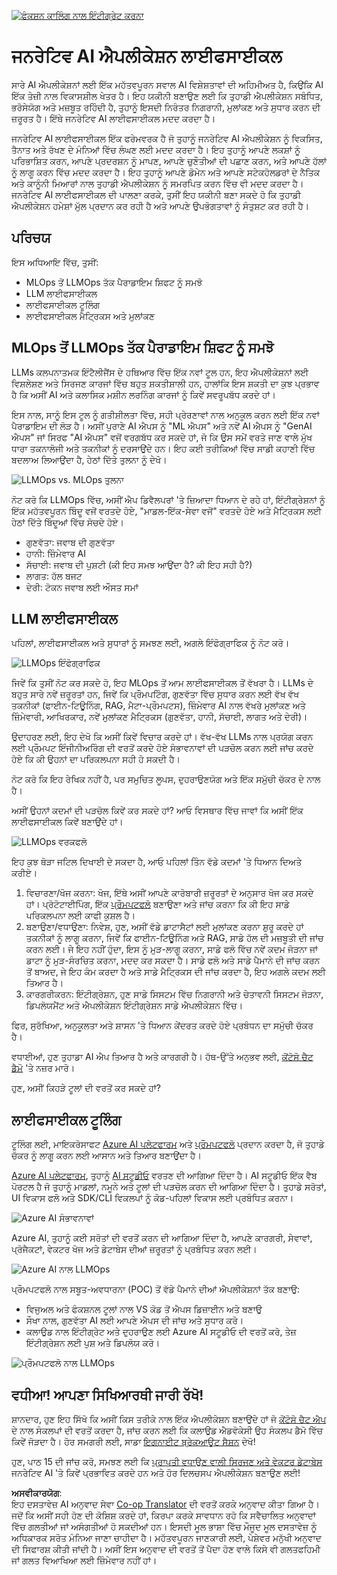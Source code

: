 <!--
CO_OP_TRANSLATOR_METADATA:
{
  "original_hash": "27a5347a5022d5ef0a72ab029b03526a",
  "translation_date": "2025-05-19T23:25:05+00:00",
  "source_file": "14-the-generative-ai-application-lifecycle/README.md",
  "language_code": "pa"
}
-->
[![ਫੰਕਸ਼ਨ ਕਾਲਿੰਗ ਨਾਲ ਇੰਟੀਗ੍ਰੇਟ ਕਰਨਾ](../../../translated_images/14-lesson-banner.0b85d0b37979269e80a18bb1e758e1ccca0a2195b426a0af666c8ad14aee60b0.pa.png)](https://aka.ms/gen-ai-lesson14-gh?WT.mc_id=academic-105485-koreyst)

# ਜਨਰੇਟਿਵ AI ਐਪਲੀਕੇਸ਼ਨ ਲਾਈਫਸਾਈਕਲ

ਸਾਰੇ AI ਐਪਲੀਕੇਸ਼ਨਾਂ ਲਈ ਇੱਕ ਮਹੱਤਵਪੂਰਨ ਸਵਾਲ AI ਵਿਸ਼ੇਸ਼ਤਾਵਾਂ ਦੀ ਅਹਿਮੀਅਤ ਹੈ, ਕਿਉਂਕਿ AI ਇੱਕ ਤੇਜ਼ੀ ਨਾਲ ਵਿਕਾਸਸ਼ੀਲ ਖੇਤਰ ਹੈ। ਇਹ ਯਕੀਨੀ ਬਣਾਉਣ ਲਈ ਕਿ ਤੁਹਾਡੀ ਐਪਲੀਕੇਸ਼ਨ ਸਬੰਧਿਤ, ਭਰੋਸੇਯੋਗ ਅਤੇ ਮਜ਼ਬੂਤ ਰਹਿੰਦੀ ਹੈ, ਤੁਹਾਨੂੰ ਇਸਦੀ ਨਿਰੰਤਰ ਨਿਗਰਾਨੀ, ਮੁਲਾਂਕਣ ਅਤੇ ਸੁਧਾਰ ਕਰਨ ਦੀ ਜ਼ਰੂਰਤ ਹੈ। ਇੱਥੇ ਜਨਰੇਟਿਵ AI ਲਾਈਫਸਾਈਕਲ ਮਦਦ ਕਰਦਾ ਹੈ।

ਜਨਰੇਟਿਵ AI ਲਾਈਫਸਾਈਕਲ ਇੱਕ ਫਰੇਮਵਰਕ ਹੈ ਜੋ ਤੁਹਾਨੂੰ ਜਨਰੇਟਿਵ AI ਐਪਲੀਕੇਸ਼ਨ ਨੂੰ ਵਿਕਸਿਤ, ਤੈਨਾਤ ਅਤੇ ਰੱਖਣ ਦੇ ਮੰਨਿਆਂ ਵਿੱਚ ਲੰਘਣ ਲਈ ਮਦਦ ਕਰਦਾ ਹੈ। ਇਹ ਤੁਹਾਨੂੰ ਆਪਣੇ ਲਕਸ਼ਾਂ ਨੂੰ ਪਰਿਭਾਸ਼ਿਤ ਕਰਨ, ਆਪਣੇ ਪ੍ਰਦਰਸ਼ਨ ਨੂੰ ਮਾਪਣ, ਆਪਣੇ ਚੁਣੌਤੀਆਂ ਦੀ ਪਛਾਣ ਕਰਨ, ਅਤੇ ਆਪਣੇ ਹੱਲਾਂ ਨੂੰ ਲਾਗੂ ਕਰਨ ਵਿੱਚ ਮਦਦ ਕਰਦਾ ਹੈ। ਇਹ ਤੁਹਾਨੂੰ ਆਪਣੇ ਡੋਮੇਨ ਅਤੇ ਆਪਣੇ ਸਟੇਕਹੋਲਡਰਾਂ ਦੇ ਨੈਤਿਕ ਅਤੇ ਕਾਨੂੰਨੀ ਮਿਆਰਾਂ ਨਾਲ ਤੁਹਾਡੀ ਐਪਲੀਕੇਸ਼ਨ ਨੂੰ ਸਮਰਪਿਤ ਕਰਨ ਵਿੱਚ ਵੀ ਮਦਦ ਕਰਦਾ ਹੈ। ਜਨਰੇਟਿਵ AI ਲਾਈਫਸਾਈਕਲ ਦੀ ਪਾਲਣਾ ਕਰਕੇ, ਤੁਸੀਂ ਇਹ ਯਕੀਨੀ ਬਣਾ ਸਕਦੇ ਹੋ ਕਿ ਤੁਹਾਡੀ ਐਪਲੀਕੇਸ਼ਨ ਹਮੇਸ਼ਾਂ ਮੁੱਲ ਪ੍ਰਦਾਨ ਕਰ ਰਹੀ ਹੈ ਅਤੇ ਆਪਣੇ ਉਪਭੋਗਤਾਵਾਂ ਨੂੰ ਸੰਤੁਸ਼ਟ ਕਰ ਰਹੀ ਹੈ।

## ਪਰਿਚਯ

ਇਸ ਅਧਿਆਇ ਵਿੱਚ, ਤੁਸੀਂ:

- MLOps ਤੋਂ LLMOps ਤੱਕ ਪੈਰਾਡਾਇਮ ਸ਼ਿਫਟ ਨੂੰ ਸਮਝੋ
- LLM ਲਾਈਫਸਾਈਕਲ
- ਲਾਈਫਸਾਈਕਲ ਟੂਲਿੰਗ
- ਲਾਈਫਸਾਈਕਲ ਮੈਟ੍ਰਿਕਸ ਅਤੇ ਮੁਲਾਂਕਣ

## MLOps ਤੋਂ LLMOps ਤੱਕ ਪੈਰਾਡਾਇਮ ਸ਼ਿਫਟ ਨੂੰ ਸਮਝੋ

LLMs ਕਲਪਨਾਤਮਕ ਇੰਟੈਲੀਜੈਂਸ ਦੇ ਹਥਿਆਰ ਵਿੱਚ ਇੱਕ ਨਵਾਂ ਟੂਲ ਹਨ, ਇਹ ਐਪਲੀਕੇਸ਼ਨਾਂ ਲਈ ਵਿਸ਼ਲੇਸ਼ਣ ਅਤੇ ਸਿਰਜਣ ਕਾਰਜਾਂ ਵਿੱਚ ਬਹੁਤ ਸ਼ਕਤੀਸ਼ਾਲੀ ਹਨ, ਹਾਲਾਂਕਿ ਇਸ ਸ਼ਕਤੀ ਦਾ ਕੁਝ ਪ੍ਰਭਾਵ ਹੈ ਕਿ ਅਸੀਂ AI ਅਤੇ ਕਲਾਸਿਕ ਮਸ਼ੀਨ ਲਰਨਿੰਗ ਕਾਰਜਾਂ ਨੂੰ ਕਿਵੇਂ ਸਵਰੂਪਬੱਧ ਕਰਦੇ ਹਾਂ।

ਇਸ ਨਾਲ, ਸਾਨੂੰ ਇਸ ਟੂਲ ਨੂੰ ਗਤੀਸ਼ੀਲਤਾ ਵਿੱਚ, ਸਹੀ ਪ੍ਰੇਰਣਾਵਾਂ ਨਾਲ ਅਨੁਕੂਲ ਕਰਨ ਲਈ ਇੱਕ ਨਵਾਂ ਪੈਰਾਡਾਇਮ ਦੀ ਲੋੜ ਹੈ। ਅਸੀਂ ਪੁਰਾਣੇ AI ਐਪਸ ਨੂੰ "ML ਐਪਸ" ਅਤੇ ਨਵੇਂ AI ਐਪਸ ਨੂੰ "GenAI ਐਪਸ" ਜਾਂ ਸਿਰਫ "AI ਐਪਸ" ਵਜੋਂ ਵਰਗਬੱਧ ਕਰ ਸਕਦੇ ਹਾਂ, ਜੋ ਕਿ ਉਸ ਸਮੇਂ ਵਰਤੇ ਜਾਣ ਵਾਲੇ ਮੁੱਖ ਧਾਰਾ ਤਕਨਾਲੋਜੀ ਅਤੇ ਤਕਨੀਕਾਂ ਨੂੰ ਦਰਸਾਉਂਦੇ ਹਨ। ਇਹ ਕਈ ਤਰੀਕਿਆਂ ਵਿੱਚ ਸਾਡੀ ਕਹਾਣੀ ਵਿੱਚ ਬਦਲਾਅ ਲਿਆਉਂਦਾ ਹੈ, ਹੇਠਾਂ ਦਿੱਤੇ ਤੁਲਨਾ ਨੂੰ ਦੇਖੋ।

![LLMOps vs. MLOps ਤੁਲਨਾ](../../../translated_images/01-llmops-shift.82d7bf6eb2d98a01e35f234df654e9aa4ebec89792f274695a5da8dc3f388084.pa.png)

ਨੋਟ ਕਰੋ ਕਿ LLMOps ਵਿੱਚ, ਅਸੀਂ ਐਪ ਡਿਵੈਲਪਰਾਂ 'ਤੇ ਜ਼ਿਆਦਾ ਧਿਆਨ ਦੇ ਰਹੇ ਹਾਂ, ਇੰਟੀਗ੍ਰੇਸ਼ਨਾਂ ਨੂੰ ਇੱਕ ਮਹੱਤਵਪੂਰਨ ਬਿੰਦੂ ਵਜੋਂ ਵਰਤਦੇ ਹੋਏ, "ਮਾਡਲ-ਇੱਕ-ਸੇਵਾ ਵਜੋਂ" ਵਰਤਦੇ ਹੋਏ ਅਤੇ ਮੈਟ੍ਰਿਕਸ ਲਈ ਹੇਠਾਂ ਦਿੱਤੇ ਬਿੰਦੂਆਂ ਵਿੱਚ ਸੋਚਦੇ ਹੋਏ।

- ਗੁਣਵੱਤਾ: ਜਵਾਬ ਦੀ ਗੁਣਵੱਤਾ
- ਹਾਨੀ: ਜ਼ਿੰਮੇਵਾਰ AI
- ਸੱਚਾਈ: ਜਵਾਬ ਦੀ ਪੁਸ਼ਟੀ (ਕੀ ਇਹ ਸਮਝ ਆਉਂਦਾ ਹੈ? ਕੀ ਇਹ ਸਹੀ ਹੈ?)
- ਲਾਗਤ: ਹੱਲ ਬਜਟ
- ਦੇਰੀ: ਟੋਕਨ ਜਵਾਬ ਲਈ ਔਸਤ ਸਮਾਂ

## LLM ਲਾਈਫਸਾਈਕਲ

ਪਹਿਲਾਂ, ਲਾਈਫਸਾਈਕਲ ਅਤੇ ਸੁਧਾਰਾਂ ਨੂੰ ਸਮਝਣ ਲਈ, ਅਗਲੇ ਇੰਫੋਗ੍ਰਾਫਿਕ ਨੂੰ ਨੋਟ ਕਰੋ।

![LLMOps ਇੰਫੋਗ੍ਰਾਫਿਕ](../../../translated_images/02-llmops.287de964b5ce9577678b7f053efb3a3c92adf0852c882c5bae94c11b7563e4db.pa.png)

ਜਿਵੇਂ ਕਿ ਤੁਸੀਂ ਨੋਟ ਕਰ ਸਕਦੇ ਹੋ, ਇਹ MLOps ਤੋਂ ਆਮ ਲਾਈਫਸਾਈਕਲ ਤੋਂ ਵੱਖਰਾ ਹੈ। LLMs ਦੇ ਬਹੁਤ ਸਾਰੇ ਨਵੇਂ ਜ਼ਰੂਰਤਾਂ ਹਨ, ਜਿਵੇਂ ਕਿ ਪ੍ਰੌਮਪਟਿੰਗ, ਗੁਣਵੱਤਾ ਵਿੱਚ ਸੁਧਾਰ ਕਰਨ ਲਈ ਵੱਖ ਵੱਖ ਤਕਨੀਕਾਂ (ਫਾਈਨ-ਟਿਊਨਿੰਗ, RAG, ਮੈਟਾ-ਪ੍ਰੌਮਪਟਸ), ਜ਼ਿੰਮੇਵਾਰ AI ਨਾਲ ਵੱਖਰੇ ਮੁਲਾਂਕਣ ਅਤੇ ਜ਼ਿੰਮੇਵਾਰੀ, ਆਖਿਰਕਾਰ, ਨਵੇਂ ਮੁਲਾਂਕਣ ਮੈਟ੍ਰਿਕਸ (ਗੁਣਵੱਤਾ, ਹਾਨੀ, ਸੱਚਾਈ, ਲਾਗਤ ਅਤੇ ਦੇਰੀ)।

ਉਦਾਹਰਣ ਲਈ, ਇਹ ਦੇਖੋ ਕਿ ਅਸੀਂ ਕਿਵੇਂ ਵਿਚਾਰ ਕਰਦੇ ਹਾਂ। ਵੱਖ-ਵੱਖ LLMs ਨਾਲ ਪ੍ਰਯੋਗ ਕਰਨ ਲਈ ਪ੍ਰੌਮਪਟ ਇੰਜੀਨੀਅਰਿੰਗ ਦੀ ਵਰਤੋਂ ਕਰਦੇ ਹੋਏ ਸੰਭਾਵਨਾਵਾਂ ਦੀ ਪੜਚੋਲ ਕਰਨ ਲਈ ਜਾਂਚ ਕਰਦੇ ਹੋਏ ਕਿ ਕੀ ਉਹਨਾਂ ਦਾ ਪਰਿਕਲਪਨਾ ਸਹੀ ਹੋ ਸਕਦੀ ਹੈ।

ਨੋਟ ਕਰੋ ਕਿ ਇਹ ਰੇਖਿਕ ਨਹੀਂ ਹੈ, ਪਰ ਸਮੁਚਿਤ ਲੂਪਸ, ਦੁਹਰਾਉਣਯੋਗ ਅਤੇ ਇੱਕ ਸਮੁੱਚੀ ਚੱਕਰ ਦੇ ਨਾਲ ਹੈ।

ਅਸੀਂ ਉਹਨਾਂ ਕਦਮਾਂ ਦੀ ਪੜਚੋਲ ਕਿਵੇਂ ਕਰ ਸਕਦੇ ਹਾਂ? ਆਓ ਵਿਸਥਾਰ ਵਿੱਚ ਜਾਵਾਂ ਕਿ ਅਸੀਂ ਇੱਕ ਲਾਈਫਸਾਈਕਲ ਕਿਵੇਂ ਬਣਾਉਂਦੇ ਹਾਂ।

![LLMOps ਵਰਕਫਲੋ](../../../translated_images/03-llm-stage-flows.f3b87c210c1fe37084a7b7408877ff1688e2dc565694789820ec259e76d4ed05.pa.png)

ਇਹ ਕੁਝ ਥੋੜਾ ਜਟਿਲ ਦਿਖਾਈ ਦੇ ਸਕਦਾ ਹੈ, ਆਓ ਪਹਿਲਾਂ ਤਿੰਨ ਵੱਡੇ ਕਦਮਾਂ 'ਤੇ ਧਿਆਨ ਦਿਅਤੇ ਕਰੀਏ।

1. ਵਿਚਾਰਣਾ/ਖੋਜ ਕਰਨਾ: ਖੋਜ, ਇੱਥੇ ਅਸੀਂ ਆਪਣੇ ਕਾਰੋਬਾਰੀ ਜ਼ਰੂਰਤਾਂ ਦੇ ਅਨੁਸਾਰ ਖੋਜ ਕਰ ਸਕਦੇ ਹਾਂ। ਪ੍ਰੋਟੋਟਾਈਪਿੰਗ, ਇੱਕ [ਪ੍ਰੌਮਪਟਫਲੋ](https://microsoft.github.io/promptflow/index.html?WT.mc_id=academic-105485-koreyst) ਬਣਾਉਣਾ ਅਤੇ ਜਾਂਚ ਕਰਨਾ ਕਿ ਕੀ ਇਹ ਸਾਡੇ ਪਰਿਕਲਪਨਾ ਲਈ ਕਾਫੀ ਕੁਸ਼ਲ ਹੈ।
2. ਬਣਾਉਣਾ/ਵਧਾਉਣਾ: ਨਿਵੇਸ਼, ਹੁਣ, ਅਸੀਂ ਵੱਡੇ ਡਾਟਾਸੈਟਾਂ ਲਈ ਮੁਲਾਂਕਣ ਕਰਨਾ ਸ਼ੁਰੂ ਕਰਦੇ ਹਾਂ ਤਕਨੀਕਾਂ ਨੂੰ ਲਾਗੂ ਕਰਨਾ, ਜਿਵੇਂ ਕਿ ਫਾਈਨ-ਟਿਊਨਿੰਗ ਅਤੇ RAG, ਸਾਡੇ ਹੱਲ ਦੀ ਮਜ਼ਬੂਤੀ ਦੀ ਜਾਂਚ ਕਰਨ ਲਈ। ਜੇ ਇਹ ਨਹੀਂ ਹੁੰਦਾ, ਇਸ ਨੂੰ ਮੁੜ-ਲਾਗੂ ਕਰਨਾ, ਸਾਡੇ ਫਲੋ ਵਿੱਚ ਨਵੇਂ ਕਦਮ ਜੋੜਨਾ ਜਾਂ ਡਾਟਾ ਨੂੰ ਮੁੜ-ਸੰਰਚਿਤ ਕਰਨਾ, ਮਦਦ ਕਰ ਸਕਦਾ ਹੈ। ਸਾਡੇ ਫਲੋ ਅਤੇ ਸਾਡੇ ਪੈਮਾਨੇ ਦੀ ਜਾਂਚ ਕਰਨ ਤੋਂ ਬਾਅਦ, ਜੇ ਇਹ ਕੰਮ ਕਰਦਾ ਹੈ ਅਤੇ ਸਾਡੇ ਮੈਟ੍ਰਿਕਸ ਦੀ ਜਾਂਚ ਕਰਦਾ ਹੈ, ਇਹ ਅਗਲੇ ਕਦਮ ਲਈ ਤਿਆਰ ਹੈ।
3. ਕਾਰਗਰੀਕਰਨ: ਇੰਟੀਗ੍ਰੇਸ਼ਨ, ਹੁਣ ਸਾਡੇ ਸਿਸਟਮ ਵਿੱਚ ਨਿਗਰਾਨੀ ਅਤੇ ਚੇਤਾਵਨੀ ਸਿਸਟਮ ਜੋੜਨਾ, ਡਿਪਲੋਯਮੈਂਟ ਅਤੇ ਐਪਲੀਕੇਸ਼ਨ ਇੰਟੀਗ੍ਰੇਸ਼ਨ ਸਾਡੇ ਐਪਲੀਕੇਸ਼ਨ ਵਿੱਚ।

ਫਿਰ, ਸੁਰੱਖਿਆ, ਅਨੁਕੂਲਤਾ ਅਤੇ ਸ਼ਾਸਨ 'ਤੇ ਧਿਆਨ ਕੇਂਦਰਤ ਕਰਦੇ ਹੋਏ ਪ੍ਰਬੰਧਨ ਦਾ ਸਮੁੱਚੀ ਚੱਕਰ ਹੈ।

ਵਧਾਈਆਂ, ਹੁਣ ਤੁਹਾਡਾ AI ਐਪ ਤਿਆਰ ਹੈ ਅਤੇ ਕਾਰਗਰੀ ਹੈ। ਹੱਥ-ਉੱਤੇ ਅਨੁਭਵ ਲਈ, [ਕੋਂਟੋਸੋ ਚੈਟ ਡੈਮੋ](https://nitya.github.io/contoso-chat/?WT.mc_id=academic-105485-koreys) 'ਤੇ ਨਜ਼ਰ ਮਾਰੋ।

ਹੁਣ, ਅਸੀਂ ਕਿਹੜੇ ਟੂਲਾਂ ਦੀ ਵਰਤੋਂ ਕਰ ਸਕਦੇ ਹਾਂ?

## ਲਾਈਫਸਾਈਕਲ ਟੂਲਿੰਗ

ਟੂਲਿੰਗ ਲਈ, ਮਾਇਕਰੋਸਾਫਟ [Azure AI ਪਲੇਟਫਾਰਮ](https://azure.microsoft.com/solutions/ai/?WT.mc_id=academic-105485-koreys) ਅਤੇ [ਪ੍ਰੌਮਪਟਫਲੋ](https://microsoft.github.io/promptflow/index.html?WT.mc_id=academic-105485-koreyst) ਪ੍ਰਦਾਨ ਕਰਦਾ ਹੈ, ਜੋ ਤੁਹਾਡੇ ਚੱਕਰ ਨੂੰ ਲਾਗੂ ਕਰਨ ਲਈ ਆਸਾਨ ਅਤੇ ਤਿਆਰ ਬਣਾਉਂਦਾ ਹੈ।

[Azure AI ਪਲੇਟਫਾਰਮ](https://azure.microsoft.com/solutions/ai/?WT.mc_id=academic-105485-koreys), ਤੁਹਾਨੂੰ [AI ਸਟੂਡੀਓ](https://ai.azure.com/?WT.mc_id=academic-105485-koreys) ਵਰਤਣ ਦੀ ਆਗਿਆ ਦਿੰਦਾ ਹੈ। AI ਸਟੂਡੀਓ ਇੱਕ ਵੈਬ ਪੋਰਟਲ ਹੈ ਜੋ ਤੁਹਾਨੂੰ ਮਾਡਲਾਂ, ਨਮੂਨੇ ਅਤੇ ਟੂਲਾਂ ਦੀ ਪੜਚੋਲ ਕਰਨ ਦੀ ਆਗਿਆ ਦਿੰਦਾ ਹੈ। ਤੁਹਾਡੇ ਸਰੋਤਾਂ, UI ਵਿਕਾਸ ਫਲੋ ਅਤੇ SDK/CLI ਵਿਕਲਪਾਂ ਨੂੰ ਕੋਡ-ਪਹਿਲਾਂ ਵਿਕਾਸ ਲਈ ਪ੍ਰਬੰਧਿਤ ਕਰਨਾ।

![Azure AI ਸੰਭਾਵਨਾਵਾਂ](../../../translated_images/04-azure-ai-platform.bf903e8cdf00f73896d804bd8e6bea62f5280498c998271bd5629c1efa8b466f.pa.png)

Azure AI, ਤੁਹਾਨੂੰ ਕਈ ਸਰੋਤਾਂ ਦੀ ਵਰਤੋਂ ਕਰਨ ਦੀ ਆਗਿਆ ਦਿੰਦਾ ਹੈ, ਆਪਣੇ ਕਾਰਗਰੀ, ਸੇਵਾਵਾਂ, ਪ੍ਰੋਜੈਕਟਾਂ, ਵੇਕਟਰ ਖੋਜ ਅਤੇ ਡੇਟਾਬੇਸ ਦੀਆਂ ਜ਼ਰੂਰਤਾਂ ਨੂੰ ਪ੍ਰਬੰਧਿਤ ਕਰਨ ਲਈ।

![Azure AI ਨਾਲ LLMOps](../../../translated_images/05-llm-azure-ai-prompt.dc29c0d74b1dd939f7c6cbf28b1fee54b9a846ba04d4068c40134e2627cb7232.pa.png)

ਪ੍ਰੌਮਪਟਫਲੋ ਨਾਲ ਸਬੂਤ-ਅਵਧਾਰਨਾ (POC) ਤੋਂ ਵੱਡੇ ਪੈਮਾਨੇ ਦੀਆਂ ਐਪਲੀਕੇਸ਼ਨਾਂ ਤੱਕ ਬਣਾਉ:

- ਵਿਜੁਅਲ ਅਤੇ ਫੰਕਸ਼ਨਲ ਟੂਲਾਂ ਨਾਲ VS ਕੋਡ ਤੋਂ ਐਪਸ ਡਿਜ਼ਾਈਨ ਅਤੇ ਬਣਾਉ
- ਸੌਖਾ ਨਾਲ, ਗੁਣਵੱਤਾ AI ਲਈ ਆਪਣੇ ਐਪਸ ਦੀ ਜਾਂਚ ਅਤੇ ਸੁਧਾਰ ਕਰੋ।
- ਕਲਾਉਡ ਨਾਲ ਇੰਟੀਗ੍ਰੇਟ ਅਤੇ ਦੁਹਰਾਉਣ ਲਈ Azure AI ਸਟੂਡੀਓ ਦੀ ਵਰਤੋਂ ਕਰੋ, ਤੇਜ਼ ਇੰਟੀਗ੍ਰੇਸ਼ਨ ਲਈ ਪੁਸ਼ ਅਤੇ ਡਿਪਲੋਯ ਕਰੋ।

![ਪ੍ਰੌਮਪਟਫਲੋ ਨਾਲ LLMOps](../../../translated_images/06-llm-promptflow.8f0a6fcbea793a042a3db89ca1db1aa8fd540526958c97b5e894748fb4a87edd.pa.png)

## ਵਧੀਆ! ਆਪਣਾ ਸਿਖਿਆਰਥੀ ਜਾਰੀ ਰੱਖੋ!

ਸ਼ਾਨਦਾਰ, ਹੁਣ ਇਹ ਸਿੱਖੋ ਕਿ ਅਸੀਂ ਕਿਸ ਤਰੀਕੇ ਨਾਲ ਇੱਕ ਐਪਲੀਕੇਸ਼ਨ ਬਣਾਉਂਦੇ ਹਾਂ ਜੋ [ਕੋਂਟੋਸੋ ਚੈਟ ਐਪ](https://nitya.github.io/contoso-chat/?WT.mc_id=academic-105485-koreyst) ਦੇ ਨਾਲ ਸੰਕਲਪਾਂ ਦੀ ਵਰਤੋਂ ਕਰਦਾ ਹੈ, ਜਾਂਚ ਕਰਨ ਲਈ ਕਿ ਕਲਾਉਡ ਐਡਵੋਕੇਸੀ ਉਹ ਸੰਕਲਪ ਡੈਮੋ ਵਿੱਚ ਕਿਵੇਂ ਜੋੜਦਾ ਹੈ। ਹੋਰ ਸਮਗਰੀ ਲਈ, ਸਾਡਾ [ਇਗਨਾਈਟ ਬ੍ਰੇਕਆਊਟ ਸੈਸ਼ਨ](https://www.youtube.com/watch?v=DdOylyrTOWg) ਦੇਖੋ!

ਹੁਣ, ਪਾਠ 15 ਦੀ ਜਾਂਚ ਕਰੋ, ਸਮਝਣ ਲਈ ਕਿ [ਪ੍ਰਾਪਤੀ ਵਧਾਉਣ ਵਾਲੀ ਸਿਰਜਣ ਅਤੇ ਵੇਕਟਰ ਡੇਟਾਬੇਸ](../15-rag-and-vector-databases/README.md?WT.mc_id=academic-105485-koreyst) ਜਨਰੇਟਿਵ AI 'ਤੇ ਕਿਵੇਂ ਪ੍ਰਭਾਵਿਤ ਕਰਦੇ ਹਨ ਅਤੇ ਹੋਰ ਦਿਲਚਸਪ ਐਪਲੀਕੇਸ਼ਨ ਬਣਾਉਣ ਲਈ!

**ਅਸਵੀਕਾਰਯੋਗ**:  
ਇਹ ਦਸਤਾਵੇਜ਼ AI ਅਨੁਵਾਦ ਸੇਵਾ [Co-op Translator](https://github.com/Azure/co-op-translator) ਦੀ ਵਰਤੋਂ ਕਰਕੇ ਅਨੁਵਾਦ ਕੀਤਾ ਗਿਆ ਹੈ। ਜਦੋਂ ਕਿ ਅਸੀਂ ਸਹੀ ਹੋਣ ਦੀ ਕੋਸ਼ਿਸ਼ ਕਰਦੇ ਹਾਂ, ਕਿਰਪਾ ਕਰਕੇ ਸਾਵਧਾਨ ਰਹੋ ਕਿ ਸਵੈਚਾਲਿਤ ਅਨੁਵਾਦਾਂ ਵਿੱਚ ਗਲਤੀਆਂ ਜਾਂ ਅਸੰਗਤੀਆਂ ਹੋ ਸਕਦੀਆਂ ਹਨ। ਇਸਦੀ ਮੂਲ ਭਾਸ਼ਾ ਵਿੱਚ ਮੌਜੂਦ ਮੂਲ ਦਸਤਾਵੇਜ਼ ਨੂੰ ਅਧਿਕਾਰਕ ਸਰੋਤ ਮੰਨਿਆ ਜਾਣਾ ਚਾਹੀਦਾ ਹੈ। ਮਹੱਤਵਪੂਰਨ ਜਾਣਕਾਰੀ ਲਈ, ਪੇਸ਼ੇਵਰ ਮਨੁੱਖੀ ਅਨੁਵਾਦ ਦੀ ਸਿਫਾਰਸ਼ ਕੀਤੀ ਜਾਂਦੀ ਹੈ। ਅਸੀਂ ਇਸ ਅਨੁਵਾਦ ਦੀ ਵਰਤੋਂ ਤੋਂ ਪੈਦਾ ਹੋਣ ਵਾਲੇ ਕਿਸੇ ਵੀ ਗਲਤਫਹਿਮੀ ਜਾਂ ਗਲਤ ਵਿਆਖਿਆ ਲਈ ਜ਼ਿੰਮੇਵਾਰ ਨਹੀਂ ਹਾਂ।